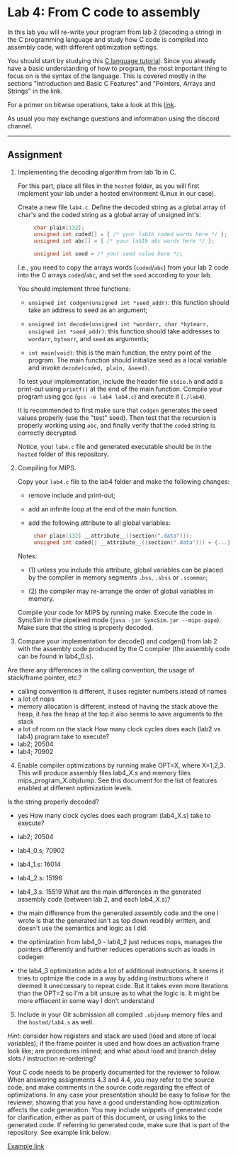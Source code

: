 # Lab 4: From C code to assembly

In this lab you will re-write your program from lab 2 (decoding a string) in the C programming language and study how C code is compiled into assembly code, with different optimization settings.

You should start by studying this [C language tutorial](https://www.cprogramming.com/tutorial/c-tutorial.html). Since you already have a basic understanding of how to program, the most important thing to focus on is the syntax of the language. This is covered mostly in the sections "Introduction and Basic C Features" and "Pointers, Arrays and Strings" in the link.

For a primer on bitwise operations, take a look at this [link](https://en.wikipedia.org/wiki/Bitwise_operations_in_C).

As usual you may exchange questions and information using the discord channel.

---

## Assignment

1. Implementing the decoding algorithm from lab 1b in C.

   For this part, place all files in the `hosted` folder, as you will first implement your lab under a hosted environment (Linux in our case).

   Create a new file `lab4.c`. Define the decoded string as a global array of char's and the coded string as a global array of unsigned int's:

   ```c
        char plain[132];
        unsigned int coded[] = { /* your lab1b coded words here */ };
        unsigned int abc[] = { /* your lab1b abc words here */ };
    
        unsigned int seed = /* your seed value here */;
   ```

   I.e., you need to copy the arrays words (`coded`/`abc`) from your lab 2 code into the C arrays `coded`/`abc`, and set the `seed` according to your lab.

   You should implement three functions:

   - `unsigned int codgen(unsigned int *seed_addr)`: this function should take an address to seed as an argument;

   - `unsigned int decode(unsigned int *wordarr, char *bytearr, unsigned int *seed_addr)`: this function should take addresses to `wordarr`, `bytearr`, and `seed` as arguments;

   - `int main(void)`: this is the main function, the entry point of the program. The main function should initialize seed as a local variable and invoke `decode(coded, plain, &seed)`.

   To test your implementation, include the header file `stdio.h` and add a print-out using `printf()` at the end of the main function. Compile your program using gcc (`gcc -o lab4 lab4.c`) and execute it (`./lab4`).

   It is recommended to first make sure that `codgen` generates the seed values properly (use the "test" seed). Then test that the recursion is properly working using `abc`, and finally verify that the `coded` string is correctly decrypted.

   Notice, your `lab4.c` file and generated executable should be in the `hosted` folder of this repository.

2. Compiling for MIPS.

   Copy your `lab4.c` file to the lab4 folder and make the following changes:

   - remove include and print-out;

   - add an infinite loop at the end of the main function.

   - add the following attribute to all global variables:

   ```c
        char plain[132] __attribute__((section(".data")));
        unsigned int coded[] __attribute__((section(".data"))) = {...};
   ```

   Notes:
   - (1) unless you include this attribute, global variables can be placed by the compiler in memory segments `.bss`, `.sbss` or `.scommon`;

   - (2) the compiler may re-arrange the order of global variables in memory.

   Compile your code for MIPS by running make. Execute the code in SyncSim in the pipelined mode (`java -jar SyncSim.jar --mips-pipe`). Make sure that the string is properly decoded.


3. Compare your implementation for decode() and codgen() from lab 2 with the assembly code produced by the C compiler 
(the assembly code can be found in lab4_0.s). 

Are there any differences in the calling convention, the usage of stack/frame pointer, etc.?
   - calling convention is different, it uses register numbers istead of names
   - a lot of nops
   - memory allocation is different, instead of having the stack above the heap, it has the heap at the top
     it also seems to save arguments to the stack
   - a lot of room on the stack
How many clock cycles does each (lab2 vs lab4) program take to execute?
   - lab2; 20504
   - lab4; 70902


4. Enable compiler optimizations by running make OPT=X, where X=1,2,3. This will produce assembly files lab4_X.s and memory files 
mips_program_X.objdump. See this document for the list of features enabled at different optimization levels.

Is the string properly decoded?
   - yes
How many clock cycles does each program (lab4_X.s) take to execute?
   - lab2; 20504
   
   - lab4_0.s; 70902
   - lab4_1.s: 16014
   - lab4_2.s: 15196
   - lab4_3.s: 15519
What are the main differences in the generated assembly code (between lab 2, and each lab4_X.s)?
   - the main difference from the generated assembly code and the one I wrote is that the generated isn't as
	 top down readibly written, and doesn't use the semantics and logic as I did.
   - the optimization from lab4_0 - lab4_2 just reduces nops, manages the pointers differently and further reduces
     operations such as loads in codegen
   - the lab4_3 optimization adds a lot of additional instructions. It seems it tries to optmize the code in a way
     by adding instructions where it deemed it uneccessary to repeat code. But it takes even more iterations than
	 the OPT=2 so I'm a bit unsure as to what the logic is. It might be more effiecent in some way I don't understand


5. Include in your Git submission all compiled `.objdump` memory files and the `hosted/lab4.s` as well.

*Hint*: consider how registers and stack are used (load and store of local variables); if the frame pointer is used and how does an activation frame look like; are procedures inlined; and what about load and branch delay slots / instruction re-ordering?

Your C code needs to be properly documented for the reviewer to follow. When answering assignments 4.3 and 4.4, you may refer to the source code, and make comments in the source code regarding the effect of optimizations. In any case your presentation should be easy to follow for the reviewer, showing that you have a good understanding how optimization affects the code generation. You may include snippets of generated code for clarification, either as part of this document, or using links to the generated code. If referring to generated code, make sure that is part of the repository. See example link below:

[Example link](./lab4/linker_script#L26-29)

